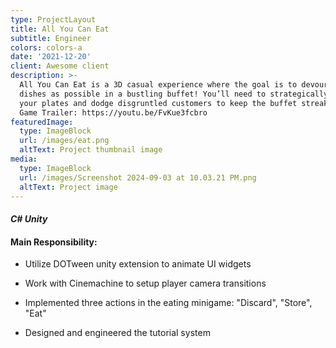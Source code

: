 ```yaml
---
type: ProjectLayout
title: All You Can Eat
subtitle: Engineer
colors: colors-a
date: '2021-12-20'
client: Awesome client
description: >-
  All You Can Eat is a 3D casual experience where the goal is to devour as many
  dishes as possible in a bustling buffet! You’ll need to strategically choose
  your plates and dodge disgruntled customers to keep the buffet streaks going! 
  Game Trailer: https://youtu.be/FvKue3fcbro
featuredImage:
  type: ImageBlock
  url: /images/eat.png
  altText: Project thumbnail image
media:
  type: ImageBlock
  url: /images/Screenshot 2024-09-03 at 10.03.21 PM.png
  altText: Project image
---
```

#### *C# Unity*

#### Main Responsibility:

*   Utilize DOTween unity extension to animate UI widgets

*   Work with Cinemachine to setup player camera transitions

*   Implemented three actions in the eating minigame: "Discard", "Store", "Eat"

*   Designed and engineered the tutorial system

